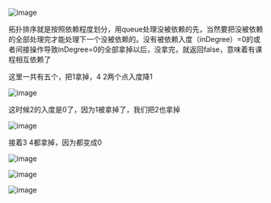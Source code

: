 ![image](https://user-images.githubusercontent.com/59748598/151294983-1d227f26-65df-47f5-bccb-d7306e90b5cb.png)

拓扑排序就是按照依赖程度划分，用queue处理没被依赖的先，当然要把没被依赖的全部处理完才能处理下一个没被依赖的。没有被依赖入度（inDegree）=0的或者间接操作导致inDegree=0的全部拿掉以后，没拿完，就返回false，意味着有课程相互依赖了

这里一共有五个，把1拿掉，4 2两个点入度降1

![image](https://user-images.githubusercontent.com/59748598/151295271-225cd459-f384-4be0-a044-7705a15e16e6.png)

这时候2的入度是0了，因为1被拿掉了，我们把2也拿掉

![image](https://user-images.githubusercontent.com/59748598/151295337-9e156d59-b590-4aa7-93a1-216b3bb484cd.png)

接着3 4都拿掉，因为都变成0 

![image](https://user-images.githubusercontent.com/59748598/151295371-edc86bee-6b49-4c54-99df-deebd0c2cc13.png)

![image](https://user-images.githubusercontent.com/59748598/151295400-ec2093c3-0ae6-4bc0-84e0-2c8f8bf78a2f.png)

![image](https://user-images.githubusercontent.com/59748598/151295439-d2ecd1c1-3485-4ca9-b056-67d6f468fe15.png)




